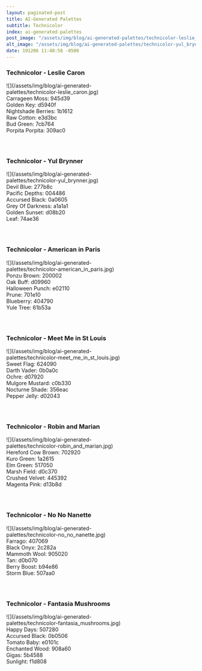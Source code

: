```yaml
---
layout: paginated-post
title: AI-Generated Palettes
subtitle: Technicolor
index: ai-generated-palettes
post_image: "/assets/img/blog/ai-generated-palettes/technicolor-leslie_caron.jpg"
alt_image: "/assets/img/blog/ai-generated-palettes/technicolor-yul_brynner.jpg"
date: 191206 11:48:58 -0500
---
```


<style>
div.palette-image {
  display: inline-block;
  width: 70%;
  max-width: 100%;
}

div.palette-colors {
  display: inline-block;
  width: auto;
  min-width: 100px;
  margin-bottom: 40px;
}
</style>

### Technicolor - Leslie Caron
<div class="palette-image" markdown="span">![](/assets/img/blog/ai-generated-palettes/technicolor-leslie_caron.jpg)</div>
<div class="palette-colors">Carrageen Moss: 945d39<br>Golden Key: d5940f<br>Nightshade Berries: 1b1612<br>Raw Cotton: e3d3bc<br>Bud Green: 7cb764<br>Porpita Porpita: 309ac0</div>


### Technicolor - Yul Brynner
<div class="palette-image" markdown="span">![](/assets/img/blog/ai-generated-palettes/technicolor-yul_brynner.jpg)</div>
<div class="palette-colors">Devil Blue: 277b8c<br>Pacific Depths: 004486<br>Accursed Black: 0a0605<br>Grey Of Darkness: a1a1a1<br>Golden Sunset: d08b20<br>Leaf: 74ae36</div>


### Technicolor - American in Paris
<div class="palette-image" markdown="span">![](/assets/img/blog/ai-generated-palettes/technicolor-american_in_paris.jpg)</div>
<div class="palette-colors">Ponzu Brown: 200002<br>Oak Buff: d09960<br>Halloween Punch: e02110<br>Prune: 701e10<br>Blueberry: 404790<br>Yule Tree: 61b53a</div>


### Technicolor - Meet Me in St Louis
<div class="palette-image" markdown="span">![](/assets/img/blog/ai-generated-palettes/technicolor-meet_me_in_st_louis.jpg)</div>
<div class="palette-colors">Sweet Flag: 624090<br>Darth Vader: 0b0a0c<br>Ochre: d07920<br>Mulgore Mustard: c0b330<br>Nocturne Shade: 356eac<br>Pepper Jelly: d02043</div>


### Technicolor - Robin and Marian
<div class="palette-image" markdown="span">![](/assets/img/blog/ai-generated-palettes/technicolor-robin_and_marian.jpg)</div>
<div class="palette-colors">Hereford Cow Brown: 702920<br>Kuro Green: 1a2615<br>Elm Green: 517050<br>Marsh Field: d0c370<br>Crushed Velvet: 445392<br>Magenta Pink: d13b8d</div>


### Technicolor - No No Nanette
<div class="palette-image" markdown="span">![](/assets/img/blog/ai-generated-palettes/technicolor-no_no_nanette.jpg)</div>
<div class="palette-colors">Farrago: 407069<br>Black Onyx: 2c282a<br>Mammoth Wool: 905020<br>Tan: d0b070<br>Berry Boost: b94e86<br>Storm Blue: 507aa0</div>


### Technicolor - Fantasia Mushrooms
<div class="palette-image" markdown="span">![](/assets/img/blog/ai-generated-palettes/technicolor-fantasia_mushrooms.jpg)</div>
<div class="palette-colors">Happy Days: 507280<br>Accursed Black: 0b0506<br>Tomato Baby: e0101c<br>Enchanted Wood: 908a60<br>Gigas: 5b4588<br>Sunlight: f1d808</div>


